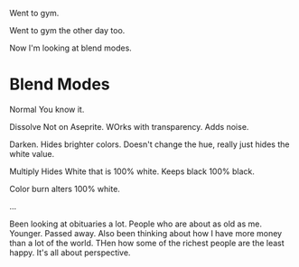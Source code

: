 Went to gym.

Went to gym the other day too.


Now I'm looking at blend modes.

# Blend Modes
Normal
You know it.

Dissolve
Not on Aseprite.
WOrks with transparency. Adds noise.

Darken.
Hides brighter colors.
Doesn't change the hue, really just hides the white value.


Multiply
Hides White that is 100% white.
Keeps black 100% black.

Color burn
alters 100% white.

...

Been looking at obituaries a lot. People who are about as old as me. Younger. Passed away.
Also been thinking about how I have more money than a lot of the world.
THen how some of the richest people are the least happy.
It's all about perspective.
